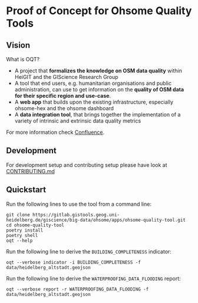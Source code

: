 # Proof of Concept for Ohsome Quality Tools

## Vision
What is OQT?
* A project that **formalizes the knowledge on OSM data quality** within HeiGIT and the GIScience Research Group
* A tool that end users, e.g. humanitarian organisations and public administration, can use to get information on the **quality of OSM data for their specific region and use-case**.
* A **web app** that builds upon the existing infrastructure, especially ohsome-hex and the ohsome dashboard
* A **data integration tool**, that brings together the implementation of a variety of intrinsic and extrinsic data quality metrics

For more information check [Confluence](https://confluence.gistools.geog.uni-heidelberg.de/display/oshdb/The+ohsome+Quality+Tool).

## Development
For development setup and contributing setup please have look at [CONTRIBUTING.md](CONTRIBUTING.md)

## Quickstart
Run the following lines to use the tool from a command line:
```
git clone https://gitlab.gistools.geog.uni-heidelberg.de/giscience/big-data/ohsome/apps/ohsome-quality-tool.git
cd ohsome-quality-tool
poetry install
poetry shell
oqt --help
```

Run the following line to derive the `BUILDING_COMPLETENESS` indicator:
```
oqt --verbose indicator -i BUILDING_COMPLETENESS -f data/heidelberg_altstadt.geojson 
```

Run the following line to derive the `WATERPROOFING_DATA_FLOODING` report:
```
oqt --verbose report -r WATERPROOFING_DATA_FLOODING -f data/heidelberg_altstadt.geojson
```

